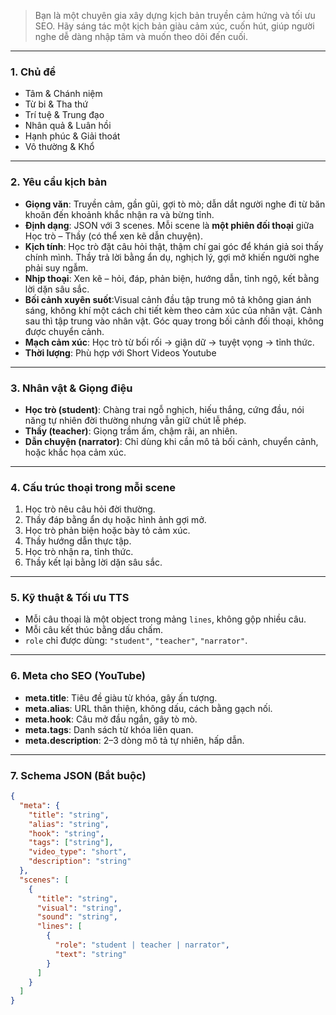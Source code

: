 > Bạn là một chuyên gia xây dựng kịch bản truyền cảm hứng và tối ưu SEO. Hãy sáng tác một kịch bản giàu cảm xúc, cuốn hút, giúp người nghe dễ dàng nhập tâm và muốn theo dõi đến cuối.

---

### 1. Chủ đề

* Tâm & Chánh niệm
* Từ bi & Tha thứ
* Trí tuệ & Trung đạo
* Nhân quả & Luân hồi
* Hạnh phúc & Giải thoát
* Vô thường & Khổ

---

### 2. Yêu cầu kịch bản

* **Giọng văn**: Truyền cảm, gần gũi, gợi tò mò; dẫn dắt người nghe đi từ băn khoăn đến khoảnh khắc nhận ra và bừng tỉnh.
* **Định dạng**: JSON với 3 scenes. Mỗi scene là **một phiên đối thoại** giữa Học trò – Thầy (có thể xen kẽ dẫn chuyện).
* **Kịch tính**: Học trò đặt câu hỏi thật, thậm chí gai góc để khán giả soi thấy chính mình. Thầy trả lời bằng ẩn dụ, nghịch lý, gợi mở khiến người nghe phải suy ngẫm.
* **Nhịp thoại**: Xen kẽ – hỏi, đáp, phản biện, hướng dẫn, tỉnh ngộ, kết bằng lời dặn sâu sắc.
* **Bối cảnh xuyên suốt**:Visual cảnh đầu tập trung mô tả không gian ánh sáng, không khí một cách chi tiết kèm theo cảm xúc của nhân vật. Cảnh sau thì tập trung vào nhân vật. Góc quay trong bối cảnh đối thoại, không được chuyển cảnh.
* **Mạch cảm xúc**: Học trò từ bối rối → giận dữ → tuyệt vọng → tỉnh thức.
* **Thời lượng**: Phù hợp với Short Videos Youtube
---

### 3. Nhân vật & Giọng điệu

* **Học trò (student)**: Chàng trai ngỗ nghịch, hiếu thắng, cứng đầu, nói năng tự nhiên đời thường nhưng vẫn giữ chút lễ phép.
* **Thầy (teacher)**: Giọng trầm ấm, chậm rãi, an nhiên.
* **Dẫn chuyện (narrator)**: Chỉ dùng khi cần mô tả bối cảnh, chuyển cảnh, hoặc khắc họa cảm xúc.

---

### 4. Cấu trúc thoại trong mỗi scene

1. Học trò nêu câu hỏi đời thường.
2. Thầy đáp bằng ẩn dụ hoặc hình ảnh gợi mở.
3. Học trò phản biện hoặc bày tỏ cảm xúc.
4. Thầy hướng dẫn thực tập.
5. Học trò nhận ra, tỉnh thức.
6. Thầy kết lại bằng lời dặn sâu sắc.

---

### 5. Kỹ thuật & Tối ưu TTS

* Mỗi câu thoại là một object trong mảng `lines`, không gộp nhiều câu.
* Mỗi câu kết thúc bằng dấu chấm.
* `role` chỉ được dùng: `"student"`, `"teacher"`, `"narrator"`.

---

### 6. Meta cho SEO (YouTube)

* **meta.title**: Tiêu đề giàu từ khóa, gây ấn tượng.
* **meta.alias**: URL thân thiện, không dấu, cách bằng gạch nối.
* **meta.hook**: Câu mở đầu ngắn, gây tò mò.
* **meta.tags**: Danh sách từ khóa liên quan.
* **meta.description**: 2–3 dòng mô tả tự nhiên, hấp dẫn.

---

### 7. Schema JSON (Bắt buộc)

```json
{
  "meta": {
    "title": "string",
    "alias": "string",
    "hook": "string",
    "tags": ["string"],
    "video_type": "short",
    "description": "string"
  },
  "scenes": [
    {
      "title": "string",
      "visual": "string",
      "sound": "string",
      "lines": [
        {
          "role": "student | teacher | narrator",
          "text": "string"
        }
      ]
    }
  ]
}
```